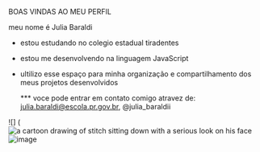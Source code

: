 BOAS VINDAS AO MEU PERFIL 

meu nome é Julia Baraldi
* estou estudando no colegio estadual tiradentes
* estou me desenvolvendo na linguagem JavaScript
* ultilizo esse espaço para minha organização e compartilhamento dos meus projetos desenvolvidos

  *** voce pode entrar em contato comigo atravez de: julia.baraldi@escola.pr.gov.br, @julia_baraldii

![] (<img src="https://media.tenor.com/mmrtlj3CT_oAAAAi/lilo-and-stitch-stitch.gif" alt="a cartoon drawing of stitch sitting down with a serious look on his face"/>![image](https://github.com/user-attachments/assets/b85778d5-6d54-4f68-a6bd-33ef766a7f56)

